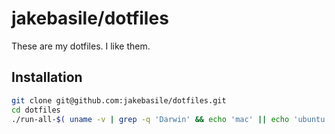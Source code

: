 # jakebasile/dotfiles

These are my dotfiles. I like them.

## Installation

```bash
git clone git@github.com:jakebasile/dotfiles.git
cd dotfiles
./run-all-$( uname -v | grep -q 'Darwin' && echo 'mac' || echo 'ubuntu')
```

